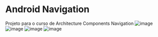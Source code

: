 # Android Navigation
Projeto para o curso de Architecture Components Navigation
![image](https://github.com/GuerraAna/android-navigation-projeto-inicial/assets/78937585/e4019376-2ab2-42a8-9055-c5785e05caa4)
![image](https://github.com/GuerraAna/android-navigation-projeto-inicial/assets/78937585/d12756ea-1a28-48f0-ab37-30e230aabb80)
![image](https://github.com/GuerraAna/android-navigation-projeto-inicial/assets/78937585/3e82e30d-008e-42a8-98ae-2766244ce2b7)
![image](https://github.com/GuerraAna/android-navigation-projeto-inicial/assets/78937585/f475e6c8-fa37-4988-8016-ade77d17bab8)
